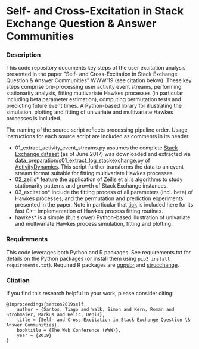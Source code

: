 # Self- and Cross-Excitation in Stack Exchange Question & Answer Communities
### Description
This code repository documents key steps of the user excitation analysis presented in the paper "Self- and Cross-Excitation in Stack Exchange Question & Answer Communities" WWW'19 (see citation below). These key steps comprise pre-processing user activity event streams, performing stationarity analysis, fitting multivariate Hawkes processes (in particular including beta parameter estimation), computing permutation tests and predicting future event times. A Python-based library for illustrating the simulation, plotting and fitting of univariate and multivariate Hawkes processes is included.

The naming of the source script reflects processing pipeline order. Usage instructions for each source script are included as comments in its header.
- 01_extract_activity_event_streams.py assumes the complete [Stack Exchange dataset](https://archive.org/details/stackexchange) (as of June 2017) was downloaded and extracted via data_preparation/s01_extract_log_stackexchange.py of [ActivityDynamics](https://github.com/simonwalk/ActivityDynamics). This script further transforms the data to an event stream format suitable for fitting multivariate Hawkes processes.
- 02_zeilis* feature the application of Zeilis et al.'s algorithms to study stationarity patterns and growth of Stack Exchange instances.
- 03_excitation* include the fitting process of all parameters (incl. beta) of Hawkes processes, and the permutation and prediction experiments presented in the paper. Note in particular that [tick](https://github.com/X-DataInitiative/tick) is included here for its fast C++ implementation of Hawkes process fitting routines.
- hawkes* is a simple (but slower) Python-based illustration of univariate and multivariate Hawkes process simulation, fitting and plotting.

### Requirements
This code leverages both Python and R packages. See requirements.txt for details on the Python packages (or install them using `pip3 install requirements.txt`). Required R packages are [ggpubr](https://cran.r-project.org/package=ggpubr) and [strucchange](https://cran.r-project.org/package=strucchange).

### Citation
If you find this research helpful to your work, please consider citing:
```
@inproceedings{santos2019self,
    author = {Santos, Tiago and Walk, Simon and Kern, Roman and Strohmaier, Markus and Helic, Denis},
    title = {Self- and Cross-Excitation in Stack Exchange Question \& Answer Communities},
    booktitle = {The Web Conference (WWW)},
    year = {2019}
}
```
